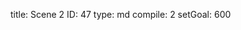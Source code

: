 title:          Scene 2
ID:             47
type:           md
compile:        2
setGoal:        600


